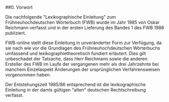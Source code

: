 ##0\. Vorwort

Die nachfolgende "Lexikographische Einleitung" zum Frühneuhochdeutschen Wörterbuch \(FWB\) wurde im Jahr 1985 von Oskar Reichmann verfasst und in der ersten Lieferung des Bandes 1 des FWB 1986 publiziert. 

FWB-online stellt diese Einleitung in unveränderter Form zur Verfügung, da sie nach wie vor die Grundlagen des Frühneuhochdeutschen Wörterbuchs umfassend und lexikographietheoretisch fundiert erläutert. Dies gilt unbeschadet der Tatsache, dass Herr Reichmann sowie die anderen Ersteller des FWB im Laufe der vergangenen mehr als drei Jahrzehnte bei manchem Einzelaspekt Änderungen der ursprünglichen Verfahrensweisen vorgenommen haben.

Der Entstehungszeit 1985/86 entsprechend ist die lexikographische Einleitung in der damls gültigen "alten" deutschen Rechtschreibung verfasst. 

